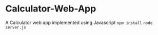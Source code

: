 # Calculator-Web-App
A Calculator web app implemented using Javascript
`npm install`
`node server.js`